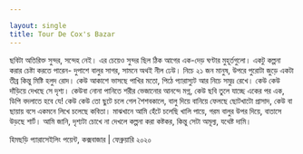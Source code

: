 ```yaml
---

layout: single
title: Tour De Cox's Bazar
---
```


<p> ছবিটা অতিরিক্ত সুন্দর, সন্দেহ নেই। এর চেয়েও সুন্দর ছিল ঠিক আগের এক-দেড় ঘণ্টার মুহূর্তগুলো। একটু কল্পনা করার চেষ্টা করতে পারেন- দুপাশে বালুর সাগর, সামনে অথই নীল ঢেউ। নিচে ২১ জন মানুষ, উপরে পুরোটা জুড়ে একটা তীব্র কিন্তু মিষ্টি হলুদ রোদ। কেউ আকাশে ভাসছে পাখির মতো, পিঠে প্যারাস্যুট আর নিচে সমুদ্র রেখে। কেউ কেউ দাঁড়িয়ে দেখছে সে দৃশ্য। কেউবা নোনা পানিতে শরীর ভেজানোর আনন্দে মগ্ন, কেউ ছবি তুলে যাচ্ছে একের পর এক, ডিপি বদলাতে হবে যে! কেউ কেউ তো ছুটে চলে গেল শৈশবকালে, বালু দিয়ে বানিয়ে ফেলছে ছোটখাটো প্রাসাদ, কেউ বা ছায়ায় বসে একমনে লিখে চলেছে কবিতা। মাঝখানে আমি হেঁটে চলেছি খালি পায়ে, গরম বালুর উপর দিয়ে, বাতাসে উড়ছে শার্ট। আমি জানি, দৃশ্যটা চোখে না দেখলে কল্পনা করা কষ্টকর, কিন্তু সেটা অমূল্য, যথেষ্ট দামি। </p>

হিমছড়ি প্যারাসেইলিং পয়েন্ট, কক্সবাজার | ফেব্রুয়ারি ২০২০